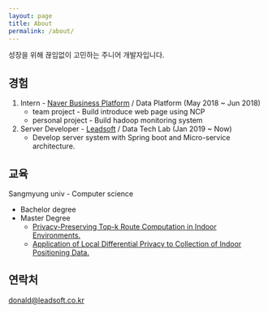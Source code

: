 ```yaml
---
layout: page
title: About
permalink: /about/
---
```


성장을 위해 끊임없이 고민하는 주니어 개발자입니다. 
   
## 경험 
1. Intern - [Naver Business Platform](https://www.nbp-corp.com/) / Data Platform (May 2018 ~ Jun 2018)
   * team project - Build introduce web page using NCP 
   * personal project - Build hadoop monitoring system
2. Server Developer - [Leadsoft](https://www.leadsoft.co.kr/) / Data Tech Lab (Jan 2019 ~ Now)
   * Develop server system with Spring boot and Micro-service architecture.

## 교육  
Sangmyung univ - Computer science
* Bachelor degree
* Master Degree
   * [Privacy-Preserving Top-k Route Computation in Indoor Environments.](https://ieeexplore.ieee.org/document/8478274) 
   * [Application of Local Differential Privacy to Collection of Indoor Positioning Data.](https://ieeexplore.ieee.org/document/8253434)

## 연락처 
[donald@leadsoft.co.kr](mailto:donald@leadsoft.co.kr)

